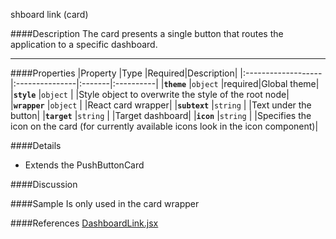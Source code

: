 shboard link (card)

####Description
The card presents a single button that routes the application to a specific dashboard.

---
####Properties
|Property            |Type            |Required|Description|
|:-------------------|:---------------|:-------|:----------|
|**`theme`**         |`object`        |required|Global theme|
|**`style`**         |`object`        |        |Style object to overwrite the style of the root node|
|**`wrapper`**       |`object`        |        |React card wrapper|
|**`subtext`**       |`string`        |        |Text under the button|
|**`target`**       |`string`        |        |Target dashboard|
|**`icon`**       |`string`        |        |Specifies the icon on the card (for currently available icons look in the icon component)|

####Details
*  Extends the PushButtonCard

####Discussion


####Sample
    Is only used in the card wrapper

####References
[DashboardLink.jsx](https://github.ibm.com/IoT/iotf-react/blob/master/components/Dashboard/cards/DashboardLink.jsx)

